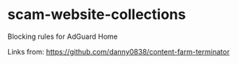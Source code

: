 # scam-website-collections

Blocking rules for AdGuard Home

Links from: <https://github.com/danny0838/content-farm-terminator>
